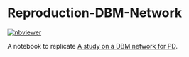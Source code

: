 # Reproduction-DBM-Network

[![nbviewer](https://img.shields.io/badge/view%20on-nbviewer-brightgreen.svg)](https://nbviewer.org/github/LivingPark-MRI/zeighami-etal-2019/blob/main/zeighami-etal-2019.ipynb)

A notebook to replicate [A study on a DBM network for PD](https://doi.org/10.1016/j.nicl.2019.101986).
